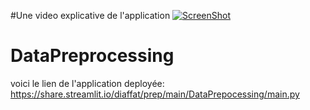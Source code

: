 #Une video explicative de l'application
[![ScreenShot](https://raw.github.com/GabLeRoux/WebMole/master/ressources/WebMole_Youtube_Video.png)](https://youtu.be/oGmdS8RGSG4)

# DataPreprocessing
voici le lien de l'application deployée:
https://share.streamlit.io/diaffat/prep/main/DataPrepocessing/main.py
